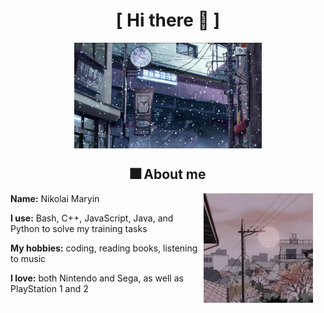 
<body>
<h1 align="center">[  Hi there 🐙 ]</h1>

<div align="center">
    <img src="assets/snow.jpg" align="center" width="300">
</div>

<div>
<h2 align="center"> 🎆 About me </h2>

<div align="center" style="padding-left: 20px; padding-right: 20px;">
    <img src="assets/sun.jpg" align="right" width="175">
</div>
<b>Name:</b> Nikolai Maryin

<b>I use:</b> Bash, C++, JavaScript, Java, and Python to solve my training tasks

<b>My hobbies:</b> coding, reading books, listening to music

<b>I love:</b> both Nintendo and Sega, as well as PlayStation 1 and 2

<br><br><br>
</div>

</body>